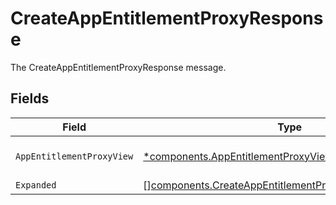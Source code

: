 # CreateAppEntitlementProxyResponse

The CreateAppEntitlementProxyResponse message.


## Fields

| Field                                                                                                                          | Type                                                                                                                           | Required                                                                                                                       | Description                                                                                                                    |
| ------------------------------------------------------------------------------------------------------------------------------ | ------------------------------------------------------------------------------------------------------------------------------ | ------------------------------------------------------------------------------------------------------------------------------ | ------------------------------------------------------------------------------------------------------------------------------ |
| `AppEntitlementProxyView`                                                                                                      | [*components.AppEntitlementProxyView](../../models/components/appentitlementproxyview.md)                                      | :heavy_minus_sign:                                                                                                             | The AppEntitlementProxyView message.                                                                                           |
| `Expanded`                                                                                                                     | [][components.CreateAppEntitlementProxyResponseExpanded](../../models/components/createappentitlementproxyresponseexpanded.md) | :heavy_minus_sign:                                                                                                             | The expanded field.                                                                                                            |